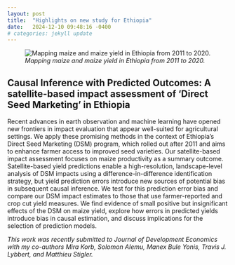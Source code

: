 ```yaml
---
layout: post
title:  "Highlights on new study for Ethiopia"
date:   2024-12-10 09:48:16 -0400
# categories: jekyll update
---
```


<figure>
<img
src="/images/MaizeMap_Ethiopia.png"
alt="Mapping maize and maize yield in Ethiopia from 2011 to 2020." />
<figcaption aria-hidden="true"><em>Mapping maize and maize yield in
Ethiopia from 2011 to 2020.</em></figcaption>
</figure>

## Causal Inference with Predicted Outcomes: A satellite-based impact assessment of ‘Direct Seed Marketing’ in Ethiopia

Recent advances in earth observation and machine learning have opened
new frontiers in impact evaluation that appear well-suited for
agricultural settings. We apply these promising methods in the context
of Ethiopia’s Direct Seed Marketing (DSM) program, which rolled out
after 2011 and aims to enhance farmer access to improved seed varieties.
Our satellite-based impact assessment focuses on maize productivity as a
summary outcome. Satellite-based yield predictions enable a
high-resolution, landscape-level analysis of DSM impacts using a
difference-in-difference identification strategy, but yield prediction
errors introduce new sources of potential bias in subsequent causal
inference. We test for this prediction error bias and compare our DSM
impact estimates to those that use farmer-reported and crop cut yield
measures. We find evidence of small positive but insignificant effects
of the DSM on maize yield, explore how errors in predicted yields
introduce bias in causal estimation, and discuss implications for the
selection of prediction models.

*This work was recently submitted to Journal of Development Economics
with my co-authors Mira Korb, Solomon Alemu, Manex Bule Yonis, Travis J.
Lybbert, and Matthieu Stigler.*
